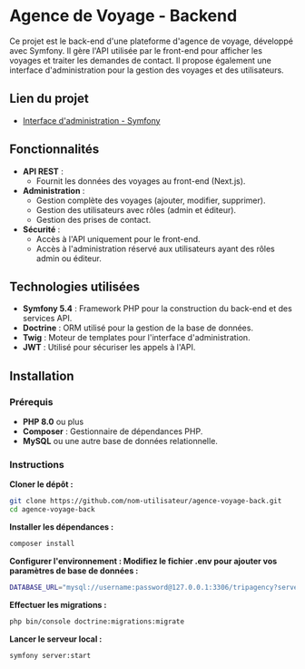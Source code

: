 # Agence de Voyage - Backend

Ce projet est le back-end d'une plateforme d'agence de voyage, développé avec Symfony. Il gère l'API utilisée par le front-end pour afficher les voyages et traiter les demandes de contact. Il propose également une interface d'administration pour la gestion des voyages et des utilisateurs.

## Lien du projet

- [Interface d'administration - Symfony](https://simplondevgrenoble.nohost.me/amal/tripagencyprod/public/)

## Fonctionnalités

- **API REST** : 
  - Fournit les données des voyages au front-end (Next.js).
- **Administration** :
  - Gestion complète des voyages (ajouter, modifier, supprimer).
  - Gestion des utilisateurs avec rôles (admin et éditeur).
  - Gestion des prises de contact.
- **Sécurité** :
  - Accès à l'API uniquement pour le front-end.
  - Accès à l'administration réservé aux utilisateurs ayant des rôles admin ou éditeur.

## Technologies utilisées

- **Symfony 5.4** : Framework PHP pour la construction du back-end et des services API.
- **Doctrine** : ORM utilisé pour la gestion de la base de données.
- **Twig** : Moteur de templates pour l'interface d'administration.
- **JWT** : Utilisé pour sécuriser les appels à l'API.

## Installation

### Prérequis

- **PHP 8.0** ou plus
- **Composer** : Gestionnaire de dépendances PHP.
- **MySQL** ou une autre base de données relationnelle.

### Instructions

**Cloner le dépôt :**
   ```bash
   git clone https://github.com/nom-utilisateur/agence-voyage-back.git
   cd agence-voyage-back
   ```
**Installer les dépendances :**
   ```bash
   composer install
   ```
**Configurer l'environnement : Modifiez le fichier .env pour ajouter vos paramètres de base de données :**
   ```bash
   DATABASE_URL="mysql://username:password@127.0.0.1:3306/tripagency?serverVersion=5.7"
   ```
**Effectuer les migrations :**
   ```bash
   php bin/console doctrine:migrations:migrate
   ```
**Lancer le serveur local :**
   ```bash
   symfony server:start
   ```
